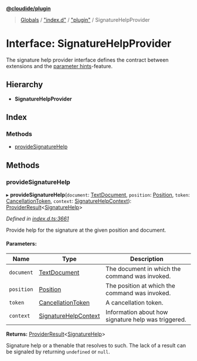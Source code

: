 **[@cloudide/plugin](../README.md)**

> [Globals](../README.md) / ["index.d"](../modules/_index_d_.md) / ["plugin"](../modules/_index_d_._plugin_.md) / SignatureHelpProvider

# Interface: SignatureHelpProvider

The signature help provider interface defines the contract between extensions and
the [parameter hints](https://code.visualstudio.com/docs/editor/intellisense)-feature.

## Hierarchy

* **SignatureHelpProvider**

## Index

### Methods

* [provideSignatureHelp](_index_d_._plugin_.signaturehelpprovider.md#providesignaturehelp)

## Methods

### provideSignatureHelp

▸ **provideSignatureHelp**(`document`: [TextDocument](_index_d_._plugin_.textdocument.md), `position`: [Position](../classes/_index_d_._plugin_.position.md), `token`: [CancellationToken](_index_d_._plugin_.cancellationtoken.md), `context`: [SignatureHelpContext](_index_d_._plugin_.signaturehelpcontext.md)): [ProviderResult](../modules/_index_d_._plugin_.md#providerresult)\<[SignatureHelp](../classes/_index_d_._plugin_.signaturehelp.md)>

*Defined in [index.d.ts:3661](https://github.com/huaweicloud/cloudide-plugin-api/blob/1ab5ef8/index.d.ts#L3661)*

Provide help for the signature at the given position and document.

#### Parameters:

Name | Type | Description |
------ | ------ | ------ |
`document` | [TextDocument](_index_d_._plugin_.textdocument.md) | The document in which the command was invoked. |
`position` | [Position](../classes/_index_d_._plugin_.position.md) | The position at which the command was invoked. |
`token` | [CancellationToken](_index_d_._plugin_.cancellationtoken.md) | A cancellation token. |
`context` | [SignatureHelpContext](_index_d_._plugin_.signaturehelpcontext.md) | Information about how signature help was triggered.  |

**Returns:** [ProviderResult](../modules/_index_d_._plugin_.md#providerresult)\<[SignatureHelp](../classes/_index_d_._plugin_.signaturehelp.md)>

Signature help or a thenable that resolves to such. The lack of a result can be
signaled by returning `undefined` or `null`.
